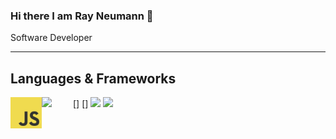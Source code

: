 ### Hi there I am  Ray Neumann 👋
Software Developer
 <hr />

## Languages & Frameworks
[<img src="https://raw.githubusercontent.com/voodootikigod/logo.js/master/js.png" width=50 align="left">]
[<img src="https://upload.wikimedia.org/wikipedia/commons/thumb/c/cf/Angular_full_color_logo.svg/512px-Angular_full_color_logo.svg.png" width=50 align="left">]
<img src="https://commons.wikimedia.org/wiki/File:Angular_full_color_logo.svg" width=50>
<img src="https://www.google.com/imgres?imgurl=https%3A%2F%2Fyt3.ggpht.com%2Fytc%2FAKedOLRt1d4p7bPylasq_66BIC8-k3hkyVjJ2JICQITK%3Ds900-c-k-c0x00ffffff-no-rj&imgrefurl=https%3A%2F%2Fwww.youtube.com%2Fc%2Fflutterdev%2Fvideos&tbnid=4ejwnyS4dx9D0M&vet=12ahUKEwipzJvLz5T0AhVP66QKHVqRBoUQMygAegUIARCzAQ..i&docid=DzH93E2HoWgfAM&w=900&h=900&q=flutter%20image&ved=2ahUKEwipzJvLz5T0AhVP66QKHVqRBoUQMygAegUIARCzAQ" width=50>



<!--
**RayNeumann/RayNeumann** is a ✨ _special_ ✨ repository because its `README.md` (this file) appears on your GitHub profile.

Here are some ideas to get you started:

- 🔭 I’m currently working on ...
- 🌱 I’m currently learning ...
- 👯 I’m looking to collaborate on ...
- 🤔 I’m looking for help with ...
- 💬 Ask me about ...
- 📫 How to reach me: ...
- 😄 Pronouns: ...
- ⚡ Fun fact: ...
-->
 
